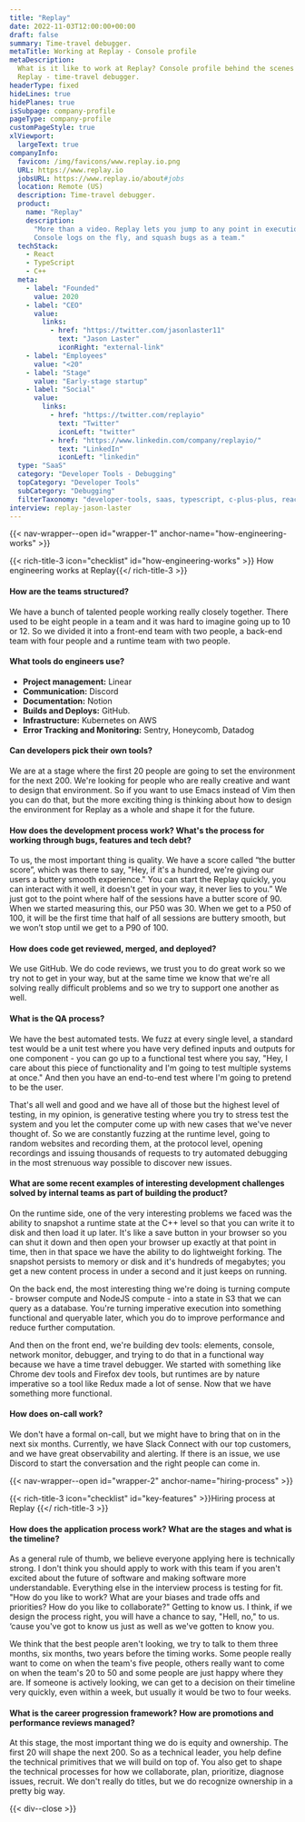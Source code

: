 ```yaml
---
title: "Replay"
date: 2022-11-03T12:00:00+00:00
draft: false
summary: Time-travel debugger.
metaTitle: Working at Replay - Console profile
metaDescription:
  What is it like to work at Replay? Console profile behind the scenes at
  Replay - time-travel debugger.
headerType: fixed
hideLines: true
hidePlanes: true
isSubpage: company-profile
pageType: company-profile
customPageStyle: true
xlViewport:
  largeText: true
companyInfo:
  favicon: /img/favicons/www.replay.io.png
  URL: https://www.replay.io
  jobsURL: https://www.replay.io/about#jobs
  location: Remote (US)
  description: Time-travel debugger.
  product:
    name: "Replay"
    description:
      "More than a video. Replay lets you jump to any point in execution, add 
      Console logs on the fly, and squash bugs as a team."
  techStack:
    - React
    - TypeScript
    - C++
  meta:
    - label: "Founded"
      value: 2020
    - label: "CEO"
      value:
        links:
          - href: "https://twitter.com/jasonlaster11"
            text: "Jason Laster"
            iconRight: "external-link"
    - label: "Employees"
      value: "<20"
    - label: "Stage"
      value: "Early-stage startup"
    - label: "Social"
      value:
        links:
          - href: "https://twitter.com/replayio"
            text: "Twitter"
            iconLeft: "twitter"
          - href: "https://www.linkedin.com/company/replayio/"
            text: "LinkedIn"
            iconLeft: "linkedin"
  type: "SaaS"
  category: "Developer Tools - Debugging"
  topCategory: "Developer Tools"
  subCategory: "Debugging"
  filterTaxonomy: "developer-tools, saas, typescript, c-plus-plus, react"
interview: replay-jason-laster
---
```


{{< nav-wrapper--open id="wrapper-1" anchor-name="how-engineering-works" >}}

{{< rich-title-3 icon="checklist" id="how-engineering-works" >}} How engineering
works at Replay{{</ rich-title-3 >}}

#### How are the teams structured?

We have a bunch of talented people working really closely together. There used
to be eight people in a team and it was hard to imagine going up to 10 or 12. So
we divided it into a front-end team with two people, a back-end team with four
people and a runtime team with two people.

#### What tools do engineers use?

- **Project management:** Linear
- **Communication:** Discord
- **Documentation:** Notion
- **Builds and Deploys:** GitHub.
- **Infrastructure:** Kubernetes on AWS
- **Error Tracking and Monitoring:** Sentry, Honeycomb, Datadog

#### Can developers pick their own tools?

We are at a stage where the first 20 people are going to set the environment for
the next 200. We're looking for people who are really creative and want to
design that environment. So if you want to use Emacs instead of Vim then you can
do that, but the more exciting thing is thinking about how to design the
environment for Replay as a whole and shape it for the future.

#### How does the development process work? What's the process for working through bugs, features and tech debt?

To us, the most important thing is quality. We have a score called “the butter
score”, which was there to say, "Hey, if it's a hundred, we're giving our users
a buttery smooth experience." You can start the Replay quickly, you can interact
with it well, it doesn't get in your way, it never lies to you.” We just got to
the point where half of the sessions have a butter score of 90. When we started
measuring this, our P50 was 30. When we get to a P50 of 100, it will be the
first time that half of all sessions are buttery smooth, but we won’t stop until
we get to a P90 of 100.

#### How does code get reviewed, merged, and deployed?

We use GitHub. We do code reviews, we trust you to do great work so we try not
to get in your way, but at the same time we know that we're all solving really
difficult problems and so we try to support one another as well.

#### What is the QA process?

We have the best automated tests. We fuzz at every single level, a standard test
would be a unit test where you have very defined inputs and outputs for one
component - you can go up to a functional test where you say, "Hey, I care about
this piece of functionality and I'm going to test multiple systems at once." And
then you have an end-to-end test where I'm going to pretend to be the user. 

That's all well and good and we have all of those but the highest level of
testing, in my opinion, is generative testing where you try to stress test the
system and you let the computer come up with new cases that we've never thought
of. So we are constantly fuzzing at the runtime level, going to random websites
and recording them, at the protocol level, opening recordings and issuing
thousands of requests to try automated debugging in the most strenuous way
possible to discover new issues.

#### What are some recent examples of interesting development challenges solved by internal teams as part of building the product?

On the runtime side, one of the very interesting problems we faced was the
ability to snapshot a runtime state at the C++ level so that you can write it to
disk and then load it up later. It's like a save button in your browser so you
can shut it down and then open your browser up exactly at that point in time,
then in that space we have the ability to do lightweight forking. The snapshot
persists to memory or disk and it's hundreds of megabytes; you get a new content
process in under a second and it just keeps on running. 

On the back end, the most interesting thing we're doing is turning compute -
browser compute and NodeJS compute - into a state in S3 that we can query as a
database. You're turning imperative execution into something functional and
queryable later, which you do to improve performance and reduce further
computation.

And then on the front end, we're building dev tools: elements, console, network
monitor, debugger, and trying to do that in a functional way because we have a
time travel debugger. We started with something like Chrome dev tools and
Firefox dev tools, but runtimes are by nature imperative so a tool like Redux
made a lot of sense. Now that we have something more functional.

#### How does on-call work?

We don't have a formal on-call, but we might have to bring that on in the next
six months. Currently, we have Slack Connect with our top customers, and we have
great observability and alerting. If there is an issue, we use Discord to start
the conversation and the right people can come in.

{{< nav-wrapper--open id="wrapper-2" anchor-name="hiring-process" >}}

{{< rich-title-3 icon="checklist" id="key-features" >}}Hiring process at Replay
{{</ rich-title-3 >}}

#### How does the application process work? What are the stages and what is the timeline?

As a general rule of thumb, we believe everyone applying here is technically
strong. I don't think you should apply to work with this team if you aren't
excited about the future of software and making software more understandable.
Everything else in the interview process is testing for fit. "How do you like to
work? What are your biases and trade offs and priorities? How do you like to
collaborate?" Getting to know us. I think, if we design the process right, you
will have a chance to say, "Hell, no," to us. ‘cause you've got to know us just
as well as we've gotten to know you.

We think that the best people aren't looking, we try to talk to them three
months, six months, two years before the timing works. Some people really want
to come on when the team's five people, others really want to come on when the
team's 20 to 50 and some people are just happy where they are. If someone is
actively looking, we can get to a decision on their timeline very quickly, even
within a week, but usually it would be two to four weeks.

#### What is the career progression framework? How are promotions and performance reviews managed?

At this stage, the most important thing we do is equity and ownership. The first
20 will shape the next 200. So as a technical leader, you help define the
technical primitives that we will build on top of. You also get to shape the
technical processes for how we collaborate, plan, prioritize, diagnose issues,
recruit. We don't really do titles, but we do recognize ownership in a pretty
big way.

{{< div--close >}}
